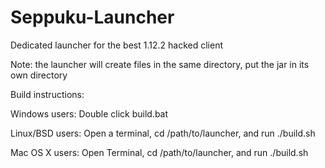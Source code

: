 # Seppuku-Launcher
Dedicated launcher for the best 1.12.2 hacked client

Note: the launcher will create files in the same directory, put the jar in its own directory

Build instructions:

Windows users: Double click build.bat

Linux/BSD users: Open a terminal, cd /path/to/launcher, and run ./build.sh

Mac OS X users: Open Terminal, cd /path/to/launcher, and run ./build.sh 
